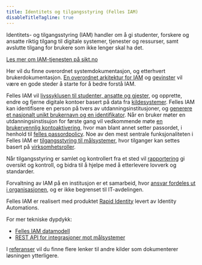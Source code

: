 ```yaml
---
title: Identitets og tilgangsstyring (Felles IAM)
disableTitleTagline: true
---
```


Identitets- og tilgangsstyring (IAM) handler om å gi studenter, forskere og ansatte riktig tilgang til digitale systemer, tjenester og ressurser, samt avslutte tilgang for brukere som ikke lenger skal ha det.

[Les mer om IAM-tjenesten på sikt.no](https://sikt.no/tjenester/felles-iam)

Her vil du finne overordnet systemdokumentasjon, og etterhvert brukerdokumentasjon. [En overordnet arkitektur for IAM](./arkitektur) og [gevinster](./gevinster) vil være en gode steder å starte for å bedre forstå IAM.

Felles IAM vil [livssyklusen til studenter, ansatte og gjester](./livssyklus), og opprette, endre og fjerne digitale kontoer basert på data fra [kildesystemer](./kildedata). Felles IAM kan identifisere en person på tvers av utdanningsinstitusjoner, og [generere et nasjonalt unikt brukernavn og en identifikator](./brukernavn). Når en bruker møter en utdanningsinstisujon for første gang vil vedkommende møte [en brukervennlig kontoaktivering](./kontoaktivering), hvor man blant annet setter passordet, i henhold til [felles passordpolicy](./passordpolicy). Noe av den mest sentrale funksjonaliteten i Felles IAM er [tilgangsstyring til målsystemer](./tilgangsstyring), hvor tilganger kan settes basert på [virksomhetsroller](./virksomhetsroller).

Når tilgangsstyring er samlet og kontrollert fra et sted vil [rapportering](./rapportering) gi oversikt og kontroll, og bidra til å hjelpe med å etterlevere lovverk og standarder.

Forvaltning av IAM på en institusjon er et samarbeid, hvor [ansvar fordeles ut i organisasjonen](./ansvar), og er ikke begrenset til IT-avdelingen.

Felles IAM er realisert med produktet [Rapid Identity](./produkt) levert av Identity Automations.

For mer tekniske dypdykk:
* [Felles IAM datamodell](./datamodell)
* [REST API for integrasjoner mot målsystemer](./datamodell)

I [referanser](./referanser) vil du finne flere lenker til andre kilder som dokumenterer løsningen ytterligere.
